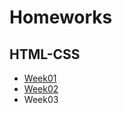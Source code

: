 <h1>Homeworks</h1>
<h2>HTML-CSS</h2>
<ul>
<li><a href="http://foocoding.github.io/HTML-CSS/Week01/">Week01</a></li>
<li><a href="http://foocoding.github.io/HTML-CSS/Week2/">Week02</a></li>
<li>Week03</li>
</ul>
